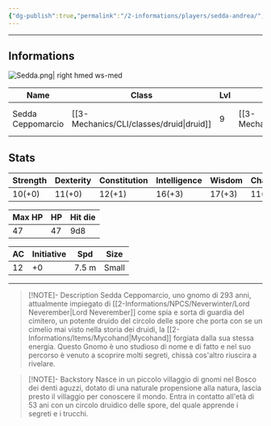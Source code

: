 ```yaml
---
{"dg-publish":true,"permalink":"/2-informations/players/sedda-andrea/","noteIcon":""}
---
```



---

## Informations

![Sedda.png| right hmed ws-med](/img/user/Assets/Sedda.png)

| Name | Class | Lvl | Race | height | Gender | Align | Background | 
| ---- | ----- | --- | ---- | ------ | ------ | ----- | ---------- |
|   Sedda Ceppomarcio   |  [[3-Mechanics/CLI/classes/druid\|druid]]     |  9   |   [[3-Mechanics/CLI/races/gnome\|gnome]]   |    1.11m   |  Male      |   Chaotic Good    |    Eremita([[3-Mechanics/CLI/backgrounds/custom-background\|custom-background]])  |


## Stats
| Strength | Dexterity | Constitution | Intelligence | Wisdom | Charisma |
| -------- | --------- | ------------ | ------------ | ------ | -------- |
| 10(+0)    | 11(+0)    | 12(+1)       | 16(+3)       | 17(+3) | 11(+0)   |

| Max HP | HP  | Hit die | 
| ------ | --- | ------- |
|    47  | 47  | 9d8     |

| AC  | Initiative | Spd   | Size  |
| --- | ---------- | ----- | ----- |
| 12  | +0         | 7.5 m | Small |

---

> [!NOTE]- Description
> Sedda Ceppomarcio, uno gnomo di 293 anni, attualmente impiegato di [[2-Informations/NPCS/Neverwinter/Lord Neverember\|Lord Neverember]] come spia e sorta di guardia del cimitero, un potente druido del circolo delle spore che porta con se un cimelio mai visto nella storia dei druidi, la [[2-Informations/Items/Mycohand\|Mycohand]] forgiata dalla sua stessa energia.
> Questo Gnomo è uno studioso di nome e di fatto e nel suo percorso è venuto a scoprire molti segreti, chissà cos'altro riuscira a rivelare.

> [!NOTE]- Backstory
> Nasce in un piccolo villaggio di gnomi nel Bosco dei denti aguzzi, dotato di una naturale propensione alla natura, lascia presto il villaggio per conoscere il mondo.
> Entra in contatto all'età di 53 ani con un circolo druidico delle spore, del quale apprende i segreti e i trucchi.
> 